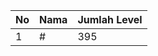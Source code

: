 | No | Nama            | Jumlah Level |
|----|-----------------|--------------|
| 1  | #    |    395        |

